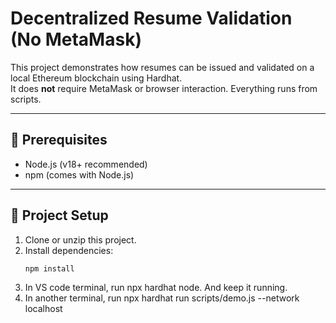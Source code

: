 # Decentralized Resume Validation (No MetaMask)

This project demonstrates how resumes can be issued and validated on a local Ethereum blockchain using Hardhat.  
It does **not** require MetaMask or browser interaction. Everything runs from scripts.

---

## 📌 Prerequisites
- Node.js (v18+ recommended)  
- npm (comes with Node.js)  

---

## 📂 Project Setup
1. Clone or unzip this project.  
2. Install dependencies:
   ```bash
   npm install
3. In VS code terminal, run npx hardhat node. And keep it running.
4. In another terminal, run npx hardhat run scripts/demo.js --network localhost